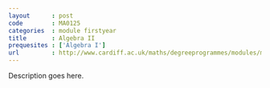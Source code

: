 ```yaml
---
layout      : post
code        : MA0125
categories  : module firstyear
title       : Algebra II
prequesites : ['Algebra I']
url         : http://www.cardiff.ac.uk/maths/degreeprogrammes/modules/ma0125.html
---
```


Description goes here.

